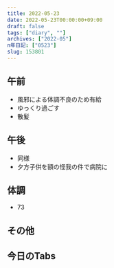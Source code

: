 ```yaml
---
title: 2022-05-23
date: 2022-05-23T00:00:00+09:00
draft: false
tags: ["diary", ""]
archives: ["2022-05"]
n年日記: ["0523"]
slug: 153801
---
```

## 午前
- 風邪による体調不良のため有給
- ゆっくり過ごす
- 散髪
## 午後
- 同様
- 夕方子供を額の怪我の件で病院に
## 体調
- 73
## その他
## 今日のTabs